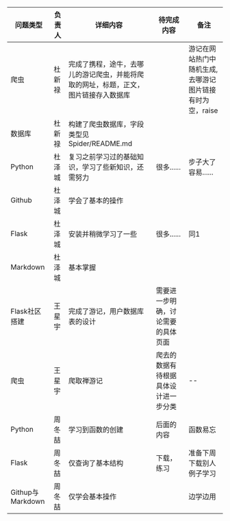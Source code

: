 |问题类型|负责人|详细内容|待完成内容|备注|
|----|---|----|-----|--|
|爬虫|杜新禄|完成了携程，途牛，去哪儿的游记爬虫，并能将爬取的网址，标题，正文，图片链接存入数据库||游记在网站热门中随机生成,去哪游记图片链接有时为空，raise|
|数据库|杜新禄|构建了爬虫数据库，字段类型见Spider/README.md|||
|Python|杜泽城|复习之前学习过的基础知识，学习了些新知识，还需努力|很多......|步子大了容易......|
|Github|杜泽城|学会了基本的操作|||
|Flask|杜泽城|安装并稍微学习了一些|很多......|同1|
|Markdown|杜泽城|基本掌握|||
|Flask社区搭建|王星宇|完成了游记，用户数据库表的设计|需要进一步明确，讨论需要的具体页面|||
|爬虫|王星宇|爬取禅游记|爬去的数据有待根据具体设计进一步分类|--|
|Python|周冬喆|学习到函数的创建|后面的内容|函数易忘|
|Flask|周冬喆|仅查询了基本结构|下载，练习|准备下周下载别人例子学习|
|Githup与Markdown|周冬喆|仅学会基本操作||边学边用|||

